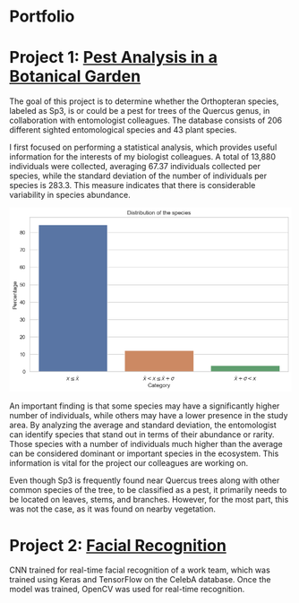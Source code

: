 # Portfolio

# Project 1: [Pest Analysis in a Botanical Garden](https://github.com/Dantron98/BotanicalGarden)

The goal of this project is to determine whether the Orthopteran species, labeled as Sp3, is or could be a pest for trees of the Quercus genus, in collaboration with entomologist colleagues.
The database consists of 206 different sighted entomological species and 43 plant species.

I first focused on performing a statistical analysis, which provides useful information for the interests of my biologist colleagues.
A total of 13,880 individuals were collected, averaging 67.37 individuals collected per species, while the standard deviation of the number of individuals per species is 283.3. This measure indicates that there is considerable variability in species abundance.

![Distribution of the species](https://github.com/Dantron98/Portfolio/blob/main/images/dis_sp.png)

An important finding is that some species may have a significantly higher number of individuals, while others may have a lower presence in the study area.
By analyzing the average and standard deviation, the entomologist can identify species that stand out in terms of their abundance or rarity. Those species with a number of individuals much higher than the average can be considered dominant or important species in the ecosystem. This information is vital for the project our colleagues are working on.

Even though Sp3 is frequently found near Quercus trees along with other common species of the tree, to be classified as a pest, it primarily needs to be located on leaves, stems, and branches. However, for the most part, this was not the case, as it was found on nearby vegetation.

# Project 2: [Facial Recognition](https://github.com/Dantron98/ReconocimientoFacial/tree/main)

CNN trained for real-time facial recognition of a work team, which was trained using Keras and TensorFlow on the CelebA database. Once the model was trained, OpenCV was used for real-time recognition.



